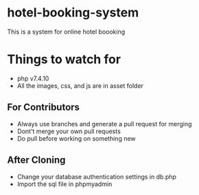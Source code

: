 # hotel-booking-system

  This is a system for online hotel boooking

# Things to watch for
  - php v7.4.10
  - All the images, css, and js are in asset folder

  ## For Contributors
   - Always use branches and generate a pull request for merging
   - Dont't merge your own pull requests
   - Do pull before working on something new

  ## After Cloning
  - Change your database authentication settings in db.php
  - Import the sql file in phpmyadmin
